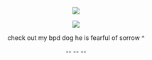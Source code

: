   
  <p align="center">
<img src="https://encrypted-tbn0.gstatic.com/images?q=tbn:ANd9GcQIY_EYgi-dh9ZJCOcMPb-oFvQR2hpN3W2kqw&s" <p/>



<p align="center">
<img src="https://media.tenor.com/8OYxLtlbBZwAAAAM/uika-uika-misumi.gif" <p/>
  

<p align="center">
  check out my bpd dog he is fearful of sorrow ^
  
<p align="center">
-- -- --


